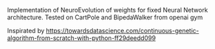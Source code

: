 Implementation of NeuroEvolution of weights for fixed Neural Network architecture. 
Tested on CartPole and BipedaWalker from openai gym

Inspirated by https://towardsdatascience.com/continuous-genetic-algorithm-from-scratch-with-python-ff29deedd099

